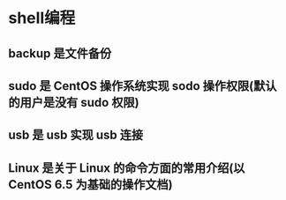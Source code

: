 # shell编程
## backup 是文件备份

## sudo 是 CentOS 操作系统实现 sodo 操作权限(默认的用户是没有 sudo 权限)

## usb 是 usb 实现 usb 连接

## Linux 是关于 Linux 的命令方面的常用介绍(以 CentOS 6.5 为基础的操作文档)
